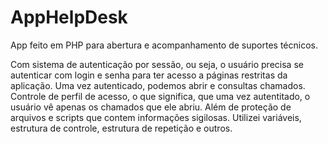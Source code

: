 # AppHelpDesk
App feito em PHP para abertura e acompanhamento de suportes técnicos.

Com sistema de autenticação por sessão, ou seja, o usuário precisa se autenticar com login e senha para ter acesso a páginas restritas da aplicação. Uma vez autenticado, podemos abrir e consultas chamados.
Controle de perfil de acesso, o que significa, que uma vez autentitado, o usuário vê apenas os chamados que ele abriu.
Além de proteção de arquivos e scripts que contem informações sigilosas.
Utilizei variáveis, estrutura de controle, estrutura de repetição e outros.
